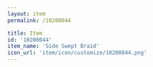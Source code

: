 ```yaml
---
layout: item
permalink: /10200044

title: Item
id: '10200044'
item_name: 'Side Swept Braid'
icon_url: 'item/icon/customize/10200044.png'
---
```

